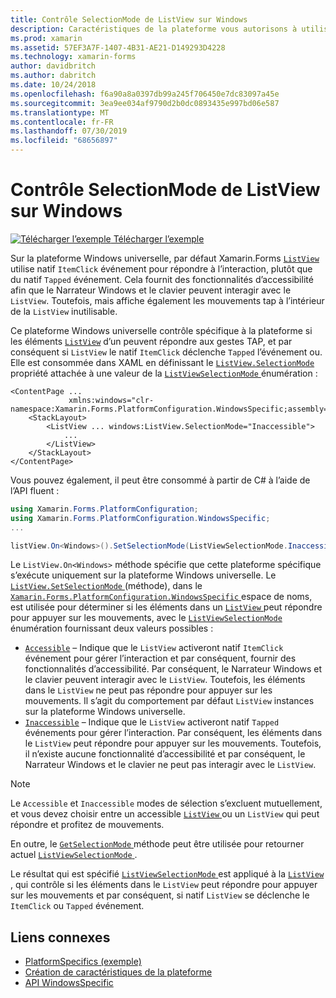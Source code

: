```yaml
---
title: Contrôle SelectionMode de ListView sur Windows
description: Caractéristiques de la plateforme vous autorisons à utiliser les fonctionnalités qui est disponible uniquement sur une plateforme spécifique, sans avoir à implémenter des convertisseurs personnalisés ou des effets. Cet article explique comment utiliser le spécifique à la plate-forme Windows qui contrôle si les éléments d’un ListView peuvent répondre aux gestes TAP.
ms.prod: xamarin
ms.assetid: 57EF3A7F-1407-4B31-AE21-D149293D4228
ms.technology: xamarin-forms
author: davidbritch
ms.author: dabritch
ms.date: 10/24/2018
ms.openlocfilehash: f6a90a8a0397db99a245f706450e7dc83097a45e
ms.sourcegitcommit: 3ea9ee034af9790d2b0dc0893435e997bd06e587
ms.translationtype: MT
ms.contentlocale: fr-FR
ms.lasthandoff: 07/30/2019
ms.locfileid: "68656897"
---
```

# <a name="listview-selectionmode-on-windows"></a>Contrôle SelectionMode de ListView sur Windows

[![Télécharger l’exemple](~/media/shared/download.png) Télécharger l’exemple](https://docs.microsoft.com/samples/xamarin/xamarin-forms-samples/userinterface-platformspecifics)

Sur la plateforme Windows universelle, par défaut Xamarin.Forms [ `ListView` ](xref:Xamarin.Forms.ListView) utilise natif `ItemClick` événement pour répondre à l’interaction, plutôt que du natif `Tapped` événement. Cela fournit des fonctionnalités d’accessibilité afin que le Narrateur Windows et le clavier peuvent interagir avec le `ListView`. Toutefois, mais affiche également les mouvements tap à l’intérieur de la `ListView` inutilisable.

Ce plateforme Windows universelle contrôle spécifique à la plateforme si les éléments [`ListView`](xref:Xamarin.Forms.ListView) d’un peuvent répondre aux gestes TAP, et par conséquent si `ListView` le natif `ItemClick` déclenche `Tapped` l’événement ou. Elle est consommée dans XAML en définissant le [ `ListView.SelectionMode` ](xref:Xamarin.Forms.PlatformConfiguration.WindowsSpecific.ListView.SelectionModeProperty) propriété attachée à une valeur de la [ `ListViewSelectionMode` ](xref:Xamarin.Forms.PlatformConfiguration.WindowsSpecific.ListViewSelectionMode) énumération :

```xaml
<ContentPage ...
             xmlns:windows="clr-namespace:Xamarin.Forms.PlatformConfiguration.WindowsSpecific;assembly=Xamarin.Forms.Core">
    <StackLayout>
        <ListView ... windows:ListView.SelectionMode="Inaccessible">
            ...
        </ListView>
    </StackLayout>
</ContentPage>
```

Vous pouvez également, il peut être consommé à partir de C# à l’aide de l’API fluent :

```csharp
using Xamarin.Forms.PlatformConfiguration;
using Xamarin.Forms.PlatformConfiguration.WindowsSpecific;
...

listView.On<Windows>().SetSelectionMode(ListViewSelectionMode.Inaccessible);
```

Le `ListView.On<Windows>` méthode spécifie que cette plateforme spécifique s’exécute uniquement sur la plateforme Windows universelle. Le [ `ListView.SetSelectionMode` ](xref:Xamarin.Forms.PlatformConfiguration.WindowsSpecific.ListView.SetSelectionMode(Xamarin.Forms.IPlatformElementConfiguration{Xamarin.Forms.PlatformConfiguration.Windows,Xamarin.Forms.ListView},Xamarin.Forms.PlatformConfiguration.WindowsSpecific.ListViewSelectionMode)) (méthode), dans le [ `Xamarin.Forms.PlatformConfiguration.WindowsSpecific` ](xref:Xamarin.Forms.PlatformConfiguration.WindowsSpecific) espace de noms, est utilisée pour déterminer si les éléments dans un [ `ListView` ](xref:Xamarin.Forms.ListView) peut répondre pour appuyer sur les mouvements, avec le [ `ListViewSelectionMode` ](xref:Xamarin.Forms.PlatformConfiguration.WindowsSpecific.ListViewSelectionMode) énumération fournissant deux valeurs possibles :

- [`Accessible`](xref:Xamarin.Forms.PlatformConfiguration.WindowsSpecific.ListViewSelectionMode.Accessible) – Indique que le `ListView` activeront natif `ItemClick` événement pour gérer l’interaction et par conséquent, fournir des fonctionnalités d’accessibilité. Par conséquent, le Narrateur Windows et le clavier peuvent interagir avec le `ListView`. Toutefois, les éléments dans le `ListView` ne peut pas répondre pour appuyer sur les mouvements. Il s’agit du comportement par défaut `ListView` instances sur la plateforme Windows universelle.
- [`Inaccessible`](xref:Xamarin.Forms.PlatformConfiguration.WindowsSpecific.ListViewSelectionMode.Inaccessible) – Indique que le `ListView` activeront natif `Tapped` événements pour gérer l’interaction. Par conséquent, les éléments dans le `ListView` peut répondre pour appuyer sur les mouvements. Toutefois, il n’existe aucune fonctionnalité d’accessibilité et par conséquent, le Narrateur Windows et le clavier ne peut pas interagir avec le `ListView`.

> [!NOTE]
> Le `Accessible` et `Inaccessible` modes de sélection s’excluent mutuellement, et vous devez choisir entre un accessible [ `ListView` ](xref:Xamarin.Forms.ListView) ou un `ListView` qui peut répondre et profitez de mouvements.

En outre, le [ `GetSelectionMode` ](xref:Xamarin.Forms.PlatformConfiguration.WindowsSpecific.ListView.GetSelectionMode(Xamarin.Forms.IPlatformElementConfiguration{Xamarin.Forms.PlatformConfiguration.Windows,Xamarin.Forms.ListView})) méthode peut être utilisée pour retourner actuel [ `ListViewSelectionMode` ](xref:Xamarin.Forms.PlatformConfiguration.WindowsSpecific.ListViewSelectionMode).

Le résultat qui est spécifié [ `ListViewSelectionMode` ](xref:Xamarin.Forms.PlatformConfiguration.WindowsSpecific.ListViewSelectionMode) est appliqué à la [ `ListView` ](xref:Xamarin.Forms.ListView), qui contrôle si les éléments dans le `ListView` peut répondre pour appuyer sur les mouvements et par conséquent, si natif `ListView` se déclenche le `ItemClick` ou `Tapped` événement.

## <a name="related-links"></a>Liens connexes

- [PlatformSpecifics (exemple)](https://docs.microsoft.com/samples/xamarin/xamarin-forms-samples/userinterface-platformspecifics)
- [Création de caractéristiques de la plateforme](~/xamarin-forms/platform/platform-specifics/index.md#creating-platform-specifics)
- [API WindowsSpecific](xref:Xamarin.Forms.PlatformConfiguration.WindowsSpecific)
